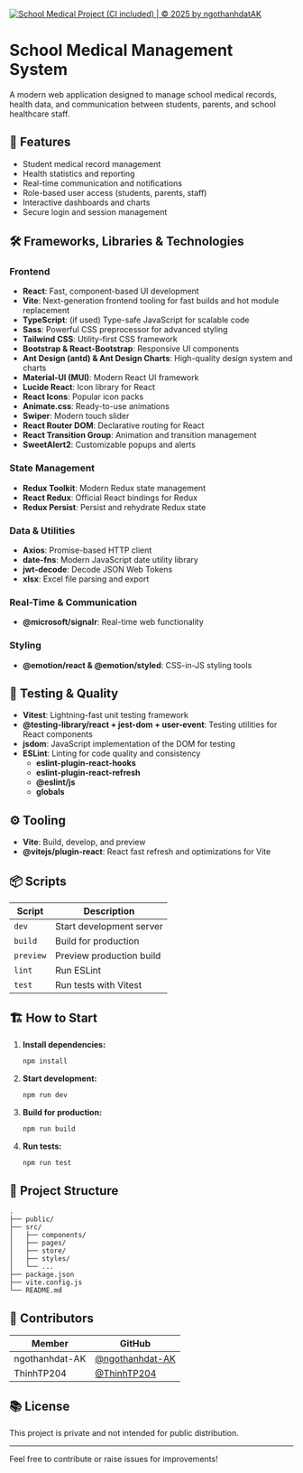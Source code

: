 [![School Medical Project (CI included) | © 2025 by ngothanhdatAK](https://github.com/ngothanhdat-AK/school-medical-client/actions/workflows/node.js.yml/badge.svg)](https://github.com/ngothanhdat-AK/school-medical-client/actions/workflows/node.js.yml)

# School Medical Management System

A modern web application designed to manage school medical records, health data, and communication between students, parents, and school healthcare staff.

## 🚀 Features

- Student medical record management
- Health statistics and reporting
- Real-time communication and notifications
- Role-based user access (students, parents, staff)
- Interactive dashboards and charts
- Secure login and session management

## 🛠️ Frameworks, Libraries & Technologies

### Frontend

- **React**: Fast, component-based UI development
- **Vite**: Next-generation frontend tooling for fast builds and hot module replacement
- **TypeScript**: (if used) Type-safe JavaScript for scalable code
- **Sass**: Powerful CSS preprocessor for advanced styling
- **Tailwind CSS**: Utility-first CSS framework
- **Bootstrap & React-Bootstrap**: Responsive UI components
- **Ant Design (antd) & Ant Design Charts**: High-quality design system and charts
- **Material-UI (MUI)**: Modern React UI framework
- **Lucide React**: Icon library for React
- **React Icons**: Popular icon packs
- **Animate.css**: Ready-to-use animations
- **Swiper**: Modern touch slider
- **React Router DOM**: Declarative routing for React
- **React Transition Group**: Animation and transition management
- **SweetAlert2**: Customizable popups and alerts

### State Management

- **Redux Toolkit**: Modern Redux state management
- **React Redux**: Official React bindings for Redux
- **Redux Persist**: Persist and rehydrate Redux state

### Data & Utilities

- **Axios**: Promise-based HTTP client
- **date-fns**: Modern JavaScript date utility library
- **jwt-decode**: Decode JSON Web Tokens
- **xlsx**: Excel file parsing and export

### Real-Time & Communication

- **@microsoft/signalr**: Real-time web functionality

### Styling

- **@emotion/react & @emotion/styled**: CSS-in-JS styling tools

## 🧪 Testing & Quality

- **Vitest**: Lightning-fast unit testing framework
- **@testing-library/react + jest-dom + user-event**: Testing utilities for React components
- **jsdom**: JavaScript implementation of the DOM for testing
- **ESLint**: Linting for code quality and consistency
  - **eslint-plugin-react-hooks**
  - **eslint-plugin-react-refresh**
  - **@eslint/js**
  - **globals**

## ⚙️ Tooling

- **Vite**: Build, develop, and preview
- **@vitejs/plugin-react**: React fast refresh and optimizations for Vite

## 📦 Scripts

| Script        | Description                   |
|---------------|------------------------------|
| `dev`         | Start development server      |
| `build`       | Build for production         |
| `preview`     | Preview production build     |
| `lint`        | Run ESLint                   |
| `test`        | Run tests with Vitest        |

## 🏗️ How to Start

1. **Install dependencies:**
   ```bash
   npm install
   ```
2. **Start development:**
   ```bash
   npm run dev
   ```
3. **Build for production:**
   ```bash
   npm run build
   ```
4. **Run tests:**
   ```bash
   npm run test
   ```

## 📁 Project Structure

```
.
├── public/
├── src/
│   ├── components/
│   ├── pages/
│   ├── store/
│   ├── styles/
│   └── ...
├── package.json
├── vite.config.js
└── README.md
```

## 👥 Contributors

| Member             | GitHub                                       |
|--------------------|----------------------------------------------|
| ngothanhdat-AK     | [@ngothanhdat-AK](https://github.com/ngothanhdat-AK) |
| ThinhTP204         | [@ThinhTP204](https://github.com/ThinhTP204)         |

## 📚 License

This project is private and not intended for public distribution.

---

Feel free to contribute or raise issues for improvements!  
